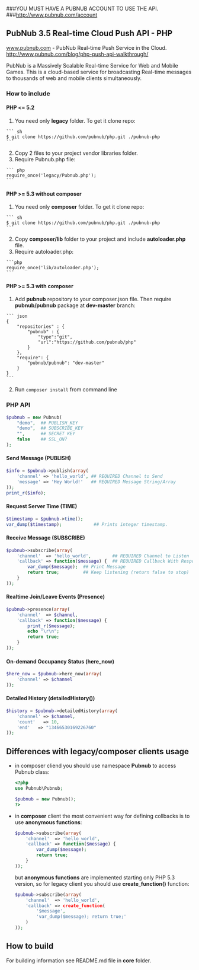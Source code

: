###YOU MUST HAVE A PUBNUB ACCOUNT TO USE THE API.
###http://www.pubnub.com/account

## PubNub 3.5 Real-time Cloud Push API - PHP

www.pubnub.com - PubNub Real-time Push Service in the Cloud. 
http://www.pubnub.com/blog/php-push-api-walkthrough/

PubNub is a Massively Scalable Real-time Service for Web and Mobile Games. This is a cloud-based service for broadcasting Real-time messages to thousands of web and mobile clients simultaneously.

### How to include

#### PHP <= 5.2
  1. You need only **legacy** folder. To get it clone repo:

    ``` sh
    $ git clone https://github.com/pubnub/php.git ./pubnub-php
    ```
  2. Copy 2 files to your project vendor libraries folder.
  3. Require Pubnub.php file:

    ``` php
    require_once('legacy/Pubnub.php');
    ```

#### PHP >= 5.3 without composer
  1. You need only **composer** folder. To get it clone repo:

    ``` sh
    $ git clone https://github.com/pubnub/php.git ./pubnub-php
    ```

  2. Copy **composer/lib** folder to your project and include **autoloader.php** file.
  3. Require autoloader.php:
  
    ```php
    require_once('lib/autoloader.php');
    ```
    
#### PHP >= 5.3 with composer
  1. Add **pubnub** repository to your composer.json file. Then require **pubnub/pubnub** package at **dev-master** branch:
  
    ``` json
    {
        "repositories" : {
            "pubnub" : {
                "type":"git",
                "url":"https://github.com/pubnub/php"
            }
        },
        "require": {
            "pubnub/pubnub": "dev-master"
        }
    }
    ```
  2. Run ```composer install``` from command line

### PHP API
```php
$pubnub = new Pubnub(
    "demo",  ## PUBLISH_KEY
    "demo",  ## SUBSCRIBE_KEY
    "",      ## SECRET_KEY
    false    ## SSL_ON?
);
```

#### Send Message (PUBLISH)
```php
$info = $pubnub->publish(array(
    'channel' => 'hello_world', ## REQUIRED Channel to Send
    'message' => 'Hey World!'   ## REQUIRED Message String/Array
));
print_r($info);
```

#### Request Server Time (TIME)
```php
$timestamp = $pubnub->time();
var_dump($timestamp);            ## Prints integer timestamp.
```

#### Receive Message (SUBSCRIBE)
```php
$pubnub->subscribe(array(
    'channel'  => 'hello_world',        ## REQUIRED Channel to Listen
    'callback' => function($message) {  ## REQUIRED Callback With Response
        var_dump($message);  ## Print Message
        return true;         ## Keep listening (return false to stop)
    }
));
```

#### Realtime Join/Leave Events (Presence)
```php
$pubnub->presence(array(
    'channel'  => $channel,
    'callback' => function($message) {
        print_r($message);
		echo "\r\n";
        return true;
    }
));
```

#### On-demand Occupancy Status (here_now)
```php
$here_now = $pubnub->here_now(array(
    'channel' => $channel
));
```

#### Detailed History (detailedHistory())
```php
$history = $pubnub->detailedHistory(array(
    'channel' => $channel,
    'count'   => 10,
    'end'   => "13466530169226760"
));
```

## Differences with legacy/composer clients usage
* in composer cliend you should use namespace **Pubnub** to access Pubnub class:

  ``` php
  <?php
  use Pubnub\Pubnub;
  
  $pubnub = new Pubnub();
  ?>
  ```

* in **composer** client the most convenient way for defining collbacks is to use **anonymous functions**:

  ``` php
  $pubnub->subscribe(array(
      'channel'  => 'hello_world',
      'callback' => function($message) {
          var_dump($message);
          return true;
      }
  ));
  ```

  but **anonymous functions** are implemented starting only PHP 5.3 version, so for legacy client you should use **create_function()** function:

  ```php
  $pubnub->subscribe(array(
      'channel'  => 'hello_world',
      'callback' => create_function(
          '$message',
          'var_dump($message); return true;'
      )
  ));
  ```
## How to build
  For building information see README.md file in **core** folder.
  
  
